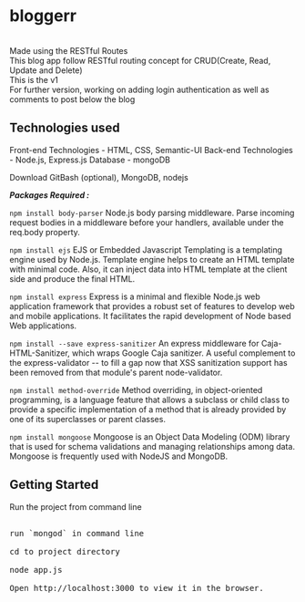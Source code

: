 # bloggerr

<br>Made using the RESTful Routes 
<br>This blog app follow RESTful routing concept for CRUD(Create, Read, Update and Delete)
<br>This is the v1
<br>For further version, working on adding login authentication as well as comments to post below the blog

## Technologies used

Front-end Technologies - HTML, CSS, Semantic-UI
Back-end Technologies - Node.js, Express.js
Database - mongoDB

Download GitBash (optional), MongoDB, nodejs

***Packages Required :***

`npm install body-parser`
Node.js body parsing middleware. Parse incoming request bodies in a middleware before your handlers, available under the req.body property.

`npm install ejs`
EJS or Embedded Javascript Templating is a templating engine used by Node.js. Template engine helps to create an HTML template with minimal code. Also, it can inject data into HTML template at the client side and produce the final HTML.

`npm install express`
Express is a minimal and flexible Node.js web application framework that provides a robust set of features to develop web and mobile applications. It facilitates the rapid development of Node based Web applications.

`npm install --save express-sanitizer`
An express middleware for Caja-HTML-Sanitizer, which wraps Google Caja sanitizer. A useful complement to the express-validator -- to fill a gap now that XSS sanitization support has been removed from that module's parent node-validator.

`npm install method-override`
Method overriding, in object-oriented programming, is a language feature that allows a subclass or child class to provide a specific implementation of a method that is already provided by one of its superclasses or parent classes.

`npm install mongoose`
Mongoose is an Object Data Modeling (ODM) library that is used for schema validations and managing relationships among data. Mongoose is frequently used with NodeJS and MongoDB.


## Getting Started

Run the project from command line
<pre>
<br>run `mongod` in command line
<br>cd to project directory
<br>node app.js
<br>Open http://localhost:3000 to view it in the browser.
</pre>
